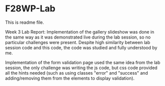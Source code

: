 # F28WP-Lab
This is readme file.

Week 3 Lab Report:
Implementation of the gallery slideshow was done in the same way as it was demonstrated live during the lab session, so no particular challenges were present. Despite high similarity between lab session code and this code, the code was studied and fully understood by me.

Implementation of the form validation page used the same idea from the lab session, the only challenge was writing the js code, but css code provided all the hints needed (such as using classes "error" and "success" and adding/removing them from the elements to display validation).
